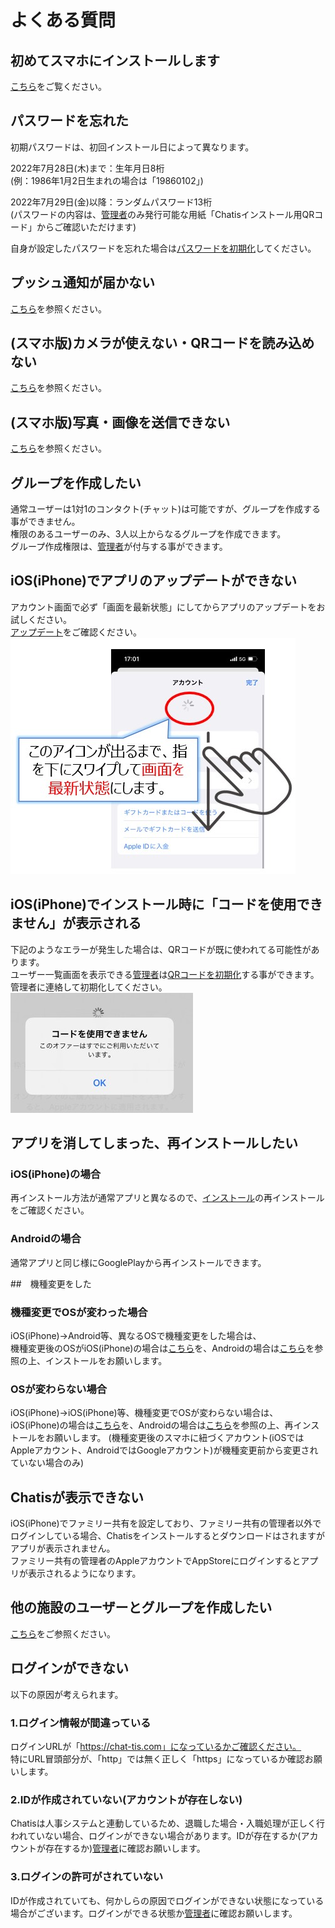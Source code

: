 <!-- 文言とかはゲームアプリのマニュアル・よくある質問とかを参考にするとよさそう-->

# よくある質問

## 初めてスマホにインストールします

[こちら](startup.md)をご覧ください。

## パスワードを忘れた
初期パスワードは、初回インストール日によって異なります。

2022年7月28日(木)まで：生年月日8桁  
(例：1986年1月2日生まれの場合は「19860102」)  

2022年7月29日(金)以降：ランダムパスワード13桁  
(パスワードの内容は、[管理者](admin.md)のみ発行可能な用紙「Chatisインストール用QRコード」からご確認いただけます)

自身が設定したパスワードを忘れた場合は[パスワードを初期化](password.md)してください。  

## プッシュ通知が届かない
[こちら](push.md)を参照ください。

## (スマホ版)カメラが使えない・QRコードを読み込めない
[こちら](sp_permission.md)を参照ください。

## (スマホ版)写真・画像を送信できない
[こちら](sp_permission.md)を参照ください。

## グループを作成したい
通常ユーザーは1対1のコンタクト(チャット)は可能ですが、グループを作成する事ができません。  
権限のあるユーザーのみ、3人以上からなるグループを作成できます。  
グループ作成権限は、[管理者](admin.md)が付与する事ができます。

## iOS(iPhone)でアプリのアップデートができない
アカウント画面で必ず「画面を最新状態」にしてからアプリのアップデートをお試しください。  
[アップデート](update.md)をご確認ください。  
![Screenshot](img/update3.jpg)  

## iOS(iPhone)でインストール時に「コードを使用できません」が表示される
下記のようなエラーが発生した場合は、QRコードが既に使われてる可能性があります。  
ユーザー一覧画面を表示できる[管理者](admin.md)は[QRコードを初期化](ioscode.md)する事ができます。管理者に連絡して初期化してください。  
![Screenshot](img/ioserror.jpg)  

## アプリを消してしまった、再インストールしたい

###  iOS(iPhone)の場合
再インストール方法が通常アプリと異なるので、[インストール](install.md#_3)の再インストールをご確認ください。  
###  Androidの場合
通常アプリと同じ様にGooglePlayから再インストールできます。

##　機種変更をした

### 機種変更でOSが変わった場合
iOS(iPhone)→Android等、異なるOSで機種変更をした場合は、  
機種変更後のOSがiOS(iPhone)の場合は[こちら](install.md#_2)を、Androidの場合は[こちら](install.md#_5)を参照の上、インストールをお願いします。

### OSが変わらない場合
iOS(iPhone)→iOS(iPhone)等、機種変更でOSが変わらない場合は、
iOS(iPhone)の場合は[こちら](install.md#_1)を、Androidの場合は[こちら](install.md#_4)を参照の上、再インストールをお願いします。
(機種変更後のスマホに紐づくアカウント(iOSではAppleアカウント、AndroidではGoogleアカウント)が機種変更前から変更されていない場合のみ)

## Chatisが表示できない
iOS(iPhone)でファミリー共有を設定しており、ファミリー共有の管理者以外でログインしている場合、Chatisをインストールするとダウンロードはされますがアプリが表示されません。  
ファミリー共有の管理者のAppleアカウントでAppStoreにログインするとアプリが表示されるようになります。  


## 他の施設のユーザーとグループを作成したい
[こちら](bukai.md)をご参照ください。

## ログインができない
以下の原因が考えられます。

### 1.ログイン情報が間違っている
ログインURLが「https://chat-tis.com」になっているかご確認ください。  
特にURL冒頭部分が、「http」では無く正しく「https」になっているか確認お願いします。  

### 2.IDが作成されていない(アカウントが存在しない)
Chatisは人事システムと連動しているため、退職した場合・入職処理が正しく行われていない場合、ログインができない場合があります。IDが存在するか(アカウントが存在するか)[管理者](admin.md)に確認お願いします。  

### 3.ログインの許可がされていない
IDが作成されていても、何かしらの原因でログインができない状態になっている場合がございます。ログインができる状態か[管理者](admin.md)に確認お願いします。  
